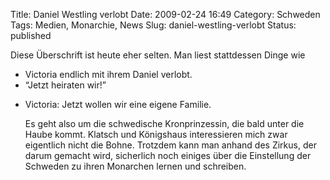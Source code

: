Title: Daniel Westling verlobt
Date: 2009-02-24 16:49
Category: Schweden
Tags: Medien, Monarchie, News
Slug: daniel-westling-verlobt
Status: published

Diese Überschrift ist heute eher selten. Man liest stattdessen Dinge wie

-   Victoria endlich mit ihrem Daniel verlobt.
-   “Jetzt heiraten wir!”

<ul>
<li>
Victoria: Jetzt wollen wir eine eigene Familie.

</p>
Es geht also um die schwedische Kronprinzessin, die bald unter die Haube
kommt. Klatsch und Königshaus interessieren mich zwar eigentlich nicht
die Bohne. Trotzdem kann man anhand des Zirkus, der darum gemacht wird,
sicherlich noch einiges über die Einstellung der Schweden zu ihren
Monarchen lernen und schreiben.

